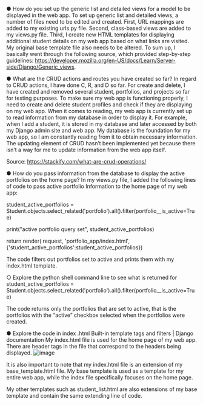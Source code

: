 ●	How do you set up the generic list and detailed views for a model to be displayed in the web app.
To set up generic list and detailed views, a number of files need to be edited and created. First, URL mappings are added to my existing urls.py file. Second, class-based views are added to my views.py file. Third, I create new HTML templates for displaying additional student details on my web app based on what links are visited. My original base template file also needs to be altered. To sum up, I basically went through the following source, which provided step-by-step guidelines: https://developer.mozilla.org/en-US/docs/Learn/Server-side/Django/Generic_views.

●	What are the CRUD actions and routes you have created so far?
In regard to CRUD actions, I have done C, R, and D so far. For create and delete, I have created and removed several student, portfolios, and projects so far for testing purposes. To make sure my web app is functioning properly, I need to create and delete student profiles and check if they are displaying on my web app. When it comes to reading, my web app is currently set up to read information from my database in order to display it. For example, when I add a student, it is stored in my database and later accessed by both my Django admin site and web app. My database is the foundation for my web app, so I am constantly reading from it to obtain necessary information. The updating element of CRUD hasn’t been implemented yet because there isn’t a way for me to update information from the web app itself.

Source: https://stackify.com/what-are-crud-operations/

●	How do you pass information from the database to display the active portfolios on the home page? 
In my views.py file, I added the following lines of code to pass active portfolio 
Information to the home page of my web app:
	
student_active_portfolios = Student.objects.select_related('portfolio').all().filter(portfolio__is_active=True)

print("active portfolio query set", student_active_portfolios)

return render( request, 'portfolio_app/index.html', {'student_active_portfolios':student_active_portfolios})

The code filters out portfolios set to active and prints them with my index.html template.

○	Explore the python shell command line to see what is returned for 
student_active_portfolios = Student.objects.select_related('portfolio').all().filter(portfolio__is_active=True) 

The code returns only the portfolios that are set to active, that is the portfolios with the “active” checkbox selected when the portfolios were created.

●	Explore the code in index .html Built-in template tags and filters | Django documentation 
My index.html file is used for the home page of my web app. There are header tags in the file that correspond to the headers being displayed. 
![image](https://github.com/Awsome-O-clocks/CS-3300/assets/98108967/808ac45a-59c4-4949-828e-8fda0667c06e)

It is also important to note that my index.html file is an extension of my base_template.html file. My base template is used as a template for my entire web app, while the index file specifically focuses on the home page.
 
My other templates such as student_list.html are also extensions of my base template and contain the same extending line of code.

